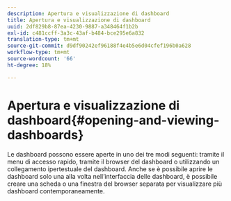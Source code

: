 ```yaml
---
description: Apertura e visualizzazione di dashboard
title: Apertura e visualizzazione di dashboard
uuid: 2df829b8-87ea-4230-9887-a348464f1b2b
exl-id: c481ccff-3a3c-43af-b484-bce295e6a832
translation-type: tm+mt
source-git-commit: d9df90242ef96188f4e4b5e6d04cfef196b0a628
workflow-type: tm+mt
source-wordcount: '66'
ht-degree: 18%

---
```


# Apertura e visualizzazione di dashboard{#opening-and-viewing-dashboards}

Le dashboard possono essere aperte in uno dei tre modi seguenti: tramite il menu di accesso rapido, tramite il browser del dashboard o utilizzando un collegamento ipertestuale del dashboard. Anche se è possibile aprire le dashboard solo una alla volta nell’interfaccia delle dashboard, è possibile creare una scheda o una finestra del browser separata per visualizzare più dashboard contemporaneamente.
